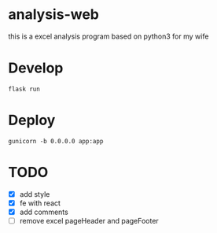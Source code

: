 # analysis-web
this is a excel analysis program based on python3 for my wife

# Develop
```
flask run
```

# Deploy
```
gunicorn -b 0.0.0.0 app:app
```

# TODO
- [x] add style
- [x] fe with react
- [x] add comments
- [ ] remove excel pageHeader and pageFooter
